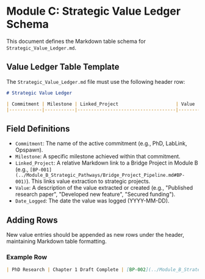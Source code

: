 # Module C: Strategic Value Ledger Schema

This document defines the Markdown table schema for `Strategic_Value_Ledger.md`.

## Value Ledger Table Template
The `Strategic_Value_Ledger.md` file must use the following header row:

```markdown
# Strategic Value Ledger

| Commitment | Milestone | Linked_Project                     | Value       | Date_Logged |
|------------|-----------|------------------------------------|-------------|-------------|
```

## Field Definitions
- `Commitment`: The name of the active commitment (e.g., PhD, LabLink, Opspawn).
- `Milestone`: A specific milestone achieved within that commitment.
- `Linked_Project`: A relative Markdown link to a Bridge Project in Module B (e.g., `[BP-001](../Module_B_Strategic_Pathways/Bridge_Project_Pipeline.md#BP-001)`). This links value extraction to strategic projects.
- `Value`: A description of the value extracted or created (e.g., "Published research paper", "Developed new feature", "Secured funding").
- `Date_Logged`: The date the value was logged (YYYY-MM-DD).

## Adding Rows
New value entries should be appended as new rows under the header, maintaining Markdown table formatting.

### Example Row
```markdown
| PhD Research | Chapter 1 Draft Complete | [BP-002](../Module_B_Strategic_Pathways/Bridge_Project_Pipeline.md#BP-002) | Draft of first thesis chapter | 2025-05-20 |